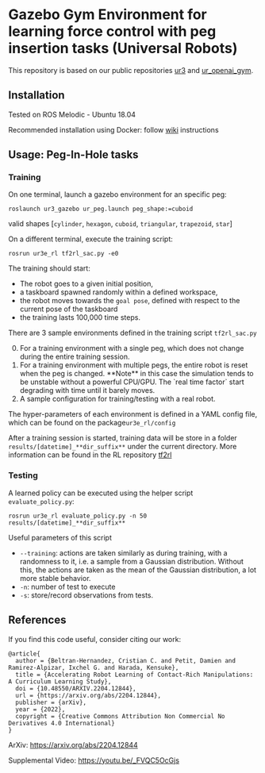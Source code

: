 # Gazebo Gym Environment for learning force control with peg insertion tasks (Universal Robots)

This repository is based on our public repositories [ur3](https://github.com/cambel/ur3) and [ur_openai_gym](https://github.com/cambel/ur_openai_gym).

## Installation
Tested on ROS Melodic - Ubuntu 18.04

Recommended installation using Docker: follow [wiki](https://github.com/cambel/robot-learning-cl-dr/wiki/Install-with-Docker) instructions
## Usage: Peg-In-Hole tasks

### Training

On one terminal, launch a gazebo environment for an specific peg:
```shell
roslaunch ur3_gazebo ur_peg.launch peg_shape:=cuboid
```
valid shapes [`cylinder`, `hexagon`, `cuboid`, `triangular`, `trapezoid`, `star`]

On a different terminal, execute the training script:
```shell
rosrun ur3e_rl tf2rl_sac.py -e0
```
The training should start: 
- The robot goes to a given initial position, 
- a taskboard spawned randomly within a defined workspace, 
- the robot moves towards the `goal pose`, defined with respect to the current pose of the taskboard
- the training lasts 100,000 time steps.

There are 3 sample environments defined in the training script `tf2rl_sac.py`
<ol start="0">
  <li>For a training environment with a single peg, which does not change during the entire training session.</li>
  <li>For a training environment with multiple pegs, the entire robot is reset when the peg is changed. **Note** in this case the simulation tends to be unstable without a powerful CPU/GPU. The `real time factor` start degrading with time until it barely moves.</li>
  <li> A sample configuration for training/testing with a real robot.</li>
</ol>

The hyper-parameters of each environment is defined in a YAML config file, which can be found on the package`ur3e_rl/config`

After a training session is started, training data will be store in a folder `results/[datetime]_**dir_suffix**` under the current directory. More information can be found in the RL repository [tf2rl](https://github.com/keiohta/tf2rl)

### Testing
A learned policy can be executed using the helper script `evaluate_policy.py`:
```shell
rosrun ur3e_rl evaluate_policy.py -n 50 results/[datetime]_**dir_suffix**
```
Useful parameters of this script
- `--training`: actions are taken similarly as during training, with a randomness to it, i.e. a sample from a Gaussian distribution. Without this, the actions are taken as the mean of the Gaussian distribution, a lot more stable behavior.
- `-n`: number of test to execute
- `-s`: store/record observations from tests.  


## References

If you find this code useful, consider citing our work:
```cite
@article{
  author = {Beltran-Hernandez, Cristian C. and Petit, Damien and Ramirez-Alpizar, Ixchel G. and Harada, Kensuke},
  title = {Accelerating Robot Learning of Contact-Rich Manipulations: A Curriculum Learning Study},
  doi = {10.48550/ARXIV.2204.12844},
  url = {https://arxiv.org/abs/2204.12844},
  publisher = {arXiv},
  year = {2022},
  copyright = {Creative Commons Attribution Non Commercial No Derivatives 4.0 International}
}
```
ArXiv: https://arxiv.org/abs/2204.12844

Supplemental Video: https://youtu.be/_FVQC5OcGjs
